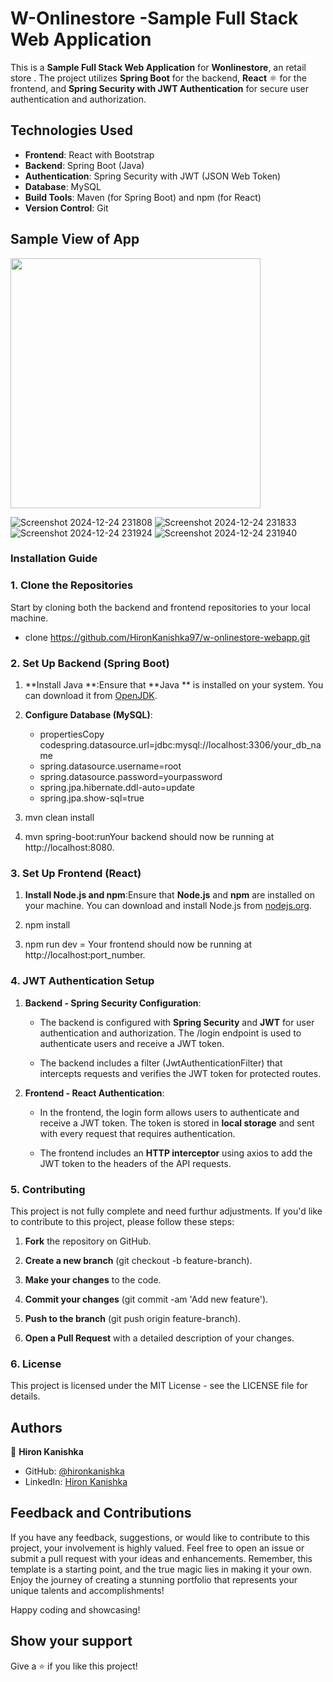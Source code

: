 # W-Onlinestore -Sample Full Stack Web Application

This is a **Sample Full Stack Web Application** for **Wonlinestore**, an retail store . The project utilizes **Spring Boot** for the backend, **React** ⚛️ for the frontend, and **Spring Security with JWT Authentication** for secure user authentication and authorization.

## Technologies Used
- **Frontend**: React with Bootstrap 
- **Backend**: Spring Boot (Java)
- **Authentication**: Spring Security with JWT (JSON Web Token)
- **Database**: MySQL 
- **Build Tools**: Maven (for Spring Boot) and npm (for React)
- **Version Control**: Git

## Sample View of App
<img src="https://github.com/user-attachments/assets/14a818c8-4bf3-45e5-97db-70ec407298cb" width="400" height="400">

![Screenshot 2024-12-24 231808](https://github.com/user-attachments/assets/cc6cb464-fc41-472e-9878-a4296092ad91)
![Screenshot 2024-12-24 231833](https://github.com/user-attachments/assets/6f1dc2b0-4de5-4896-b53b-f5130dc2ad93)
![Screenshot 2024-12-24 231924](https://github.com/user-attachments/assets/c4312cd4-20b5-428d-81a4-b385a2c1fff7)
![Screenshot 2024-12-24 231940](https://github.com/user-attachments/assets/8f0ac4f0-e583-4179-94c2-0f66e40a2171)

### Installation Guide
### 1\. **Clone the Repositories**

Start by cloning both the backend and frontend repositories to your local machine.

*    clone https://github.com/HironKanishka97/w-onlinestore-webapp.git
    
### 2\. **Set Up Backend (Spring Boot)**

1.  **Install Java **:Ensure that **Java ** is installed on your system. You can download it from [OpenJDK](https://adoptopenjdk.net/).
    
2.  **Configure Database (MySQL)**:
    
    *   propertiesCopy codespring.datasource.url=jdbc:mysql://localhost:3306/your_db_name
    *   spring.datasource.username=root
    *   spring.datasource.password=yourpassword
    *   spring.jpa.hibernate.ddl-auto=update
    *   spring.jpa.show-sql=true
        
3.   mvn clean install
    
4.   mvn spring-boot:runYour backend should now be running at http://localhost:8080.
    

### 3\. **Set Up Frontend (React)**

1.  **Install Node.js and npm**:Ensure that **Node.js** and **npm** are installed on your machine. You can download and install Node.js from [nodejs.org](https://nodejs.org/).
    
2.  npm install 
    
3.  npm run dev = Your frontend should now be running at http://localhost:port_number.
    

### 4\. **JWT Authentication Setup**

1.  **Backend - Spring Security Configuration**:
    
    *   The backend is configured with **Spring Security** and **JWT** for user authentication and authorization. The /login endpoint is used to authenticate users and receive a JWT token.
        
    *   The backend includes a filter (JwtAuthenticationFilter) that intercepts requests and verifies the JWT token for protected routes.
        
2.  **Frontend - React Authentication**:
    
    *   In the frontend, the login form allows users to authenticate and receive a JWT token. The token is stored in **local storage** and sent with every request that requires authentication.
        
    *   The frontend includes an **HTTP interceptor** using axios to add the JWT token to the headers of the API requests.
        
    
### 5\. **Contributing**
This project is not fully complete and need furthur adjustments.
If you'd like to contribute to this project, please follow these steps:

1.  **Fork** the repository on GitHub.
    
2.  **Create a new branch** (git checkout -b feature-branch).
    
3.  **Make your changes** to the code.
    
4.  **Commit your changes** (git commit -am 'Add new feature').
    
5.  **Push to the branch** (git push origin feature-branch).
    
6.  **Open a Pull Request** with a detailed description of your changes.
    

### 6\. **License**

This project is licensed under the MIT License - see the LICENSE file for details.

## Authors

👤 **Hiron Kanishka**

- GitHub: [@hironkanishka](https://linkedin.com/in/hiron-kanishka)
- LinkedIn: [Hiron Kanishka](https://www.linkedin.com/in/hiron-kanishka/)

## Feedback and Contributions

If you have any feedback, suggestions, or would like to contribute to this project, your involvement is highly valued. Feel free to open an issue or submit a pull request with your ideas and enhancements. Remember, this template is a starting point, and the true magic lies in making it your own. Enjoy the journey of creating a stunning portfolio that represents your unique talents and accomplishments!

Happy coding and showcasing!

## Show your support

Give a ⭐️ if you like this project!
